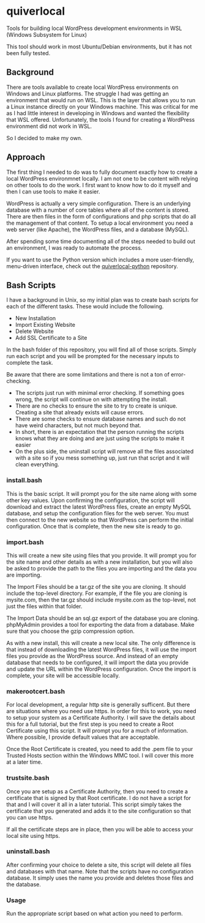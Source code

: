 # quiverlocal
Tools for building local WordPress development environments in WSL (Windows Subsystem for Linux)

This tool should work in most Ubuntu/Debian environments, but it has not been fully tested.

## Background
There are tools available to create local WordPress environments on Windows and Linux platforms. The struggle I had was getting an environment that would run on WSL. This is the layer that allows you to run a Linux instance directly on your Windows machine. This was critical for me as I had little interest in developing in Windows and wanted the flexibility that WSL offered. Unfortunately, the tools I found for creating a WordPress environment did not work in WSL. 

So I decided to make my own.

## Approach
The first thing I needed to do was to fully document exactly how to create a local WordPress environmnet locally. I am not one to be content with relying on other tools to do the work. I first want to know how to do it myself and then I can use tools to make it easier.

WordPress is actually a very simple configuration. There is an underlying database with a number of core tables where all of the content is stored. There are then files in the form of configurations and php scripts that do all the management of that content. To setup a local environment you need a web server (like Apache), the WordPress files, and a database (MySQL).

After spending some time documenting all of the steps needed to build out an environment, I was ready to automate the process.

If you want to use the Python version which includes a more user-friendly, menu-driven interface, check out the [quiverlocal-python](https://github.com/JohnStortaJr/quiverlocal) repository.

## Bash Scripts
I have a background in Unix, so my initial plan was to create bash scripts for each of the different tasks. These would include the following.
- New Installation
- Import Existing Website
- Delete Website
- Add SSL Certificate to a Site

In the bash folder of this repository, you will find all of those scripts. Simply run each script and you will be prompted for the necessary inputs to complete the task.

Be aware that there are some limitations and there is not a ton of error-checking.
- The scripts just run with minimal error checking. If something goes wrong, the script will continue on with attempting the install.
- There are no checks to ensure the site to try to create is unique. Creating a site that already exists will cause errors.
- There are some checks to ensure database names and such do not have weird characters, but not much beyond that.
- In short, there is an expectation that the person running the scripts knows what they are doing and are just using the scripts to make it easier
- On the plus side, the uninstall script will remove all the files associated with a site so if you mess something up, just run that script and it will clean everything.

### install.bash
This is the basic script. It will prompt you for the site name along with some other key values. Upon confirming the configuration, the script will download and extract the latest WordPress files, create an empty MySQL database, and setup the configuration files for the web server. You must then connect to the new website so that WordPress can perform the initial configuration. Once that is complete, then the new site is ready to go.

### import.bash
This will create a new site using files that you provide. It will prompt you for the site name and other details as with a new installation, but you will also be asked to provide the path to the files you are importing and the data you are importing.

The Import Files should be a tar.gz of the site you are cloning. It should include the top-level directory. For example, if the file you are cloning is mysite.com, then the tar.gz should include mysite.com as the top-level, not just the files within that folder.

The Import Data should be an sql.gz export of the database you are cloning. phpMyAdmin provides a tool for exporting the data from a database. Make sure that you choose the gzip compression option.

As with a new install, this will create a new local site. The only difference is that instead of downloading the latest WordPress files, it will use the import files you provide as the WordPress source. And instead of an empty database that needs to be configured, it will import the data you provide and update the URL within the WordPress configuration. Once the import is complete, your site will be accessible locally.

### makerootcert.bash
For local development, a regular http site is generally sufficent. But there are situations where you need use https. In order for this to work, you need to setup your system as a Certificate Authority. I will save the details about this for a full tutorial, but the first step is you need to create a Root Certificate using this script. It will prompt you for a much of information. Where possible, I provide default values that are acceptable. 

Once the Root Certificate is created, you need to add the .pem file to your Trusted Hosts section within the Windows MMC tool. I will cover this more at a later time. 

### trustsite.bash
Once you are setup as a Certificate Authority, then you need to create a certificate that is signed by that Root certificate. I do not have a script for that and I will cover it all in a later tutorial. This script simply takes the certificate that you generated and adds it to the site configuration so that you can use https. 

If all the certificate steps are in place, then you will be able to access your local site using https.

### uninstall.bash
After confirming your choice to delete a site, this script will delete all files and databases with that name. Note that the scripts have no configuration database. It simply uses the name you provide and deletes those files and the database.


### Usage
Run the appropriate script based on what action you need to perform.
